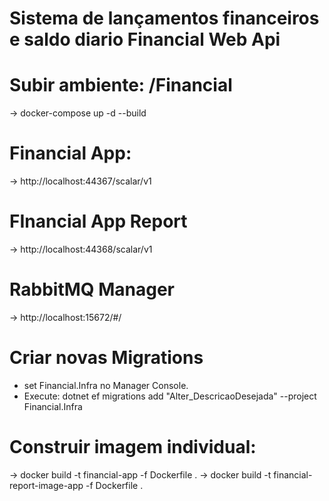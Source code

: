 # Sistema de lançamentos financeiros e saldo diario Financial Web Api

# Subir ambiente: /Financial
-> docker-compose up -d --build

# Financial App: 
-> http://localhost:44367/scalar/v1

# FInancial App Report
-> http://localhost:44368/scalar/v1

# RabbitMQ Manager
-> http://localhost:15672/#/


# Criar novas Migrations
- set Financial.Infra no Manager Console.
- Execute:
dotnet ef migrations add "Alter_DescricaoDesejada" --project Financial.Infra


# Construir imagem individual:
-> docker build -t financial-app -f Dockerfile .
-> docker build -t financial-report-image-app -f Dockerfile .